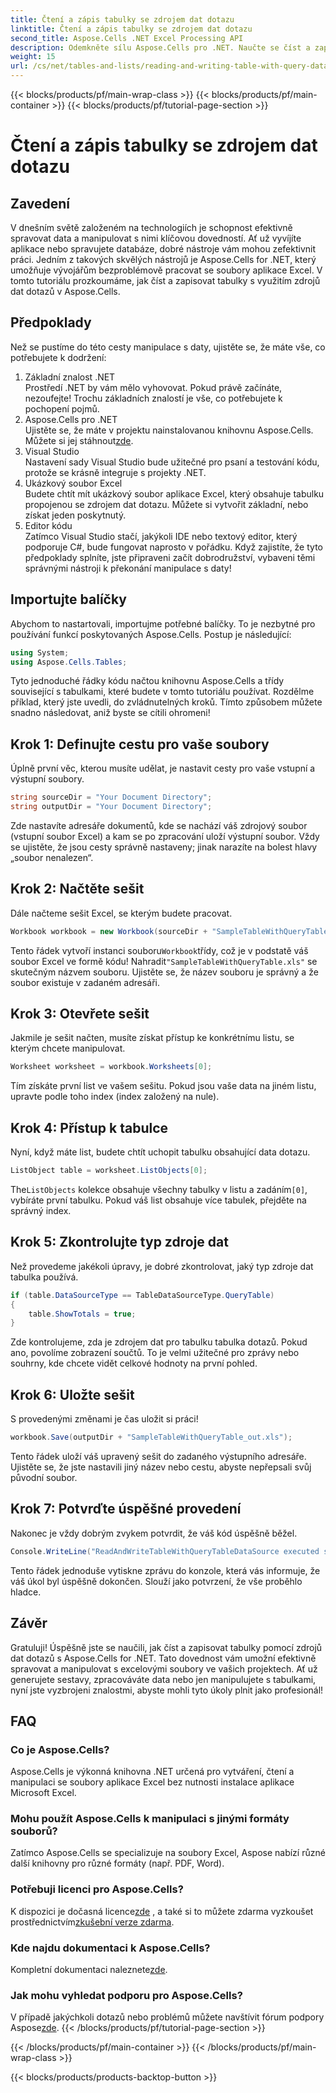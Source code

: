 ```yaml
---
title: Čtení a zápis tabulky se zdrojem dat dotazu
linktitle: Čtení a zápis tabulky se zdrojem dat dotazu
second_title: Aspose.Cells .NET Excel Processing API
description: Odemkněte sílu Aspose.Cells pro .NET. Naučte se číst a zapisovat tabulky se zdroji dat dotazů v tomto podrobném podrobném průvodci.
weight: 15
url: /cs/net/tables-and-lists/reading-and-writing-table-with-query-data-source/
---
```


{{< blocks/products/pf/main-wrap-class >}}
{{< blocks/products/pf/main-container >}}
{{< blocks/products/pf/tutorial-page-section >}}

# Čtení a zápis tabulky se zdrojem dat dotazu

## Zavedení
V dnešním světě založeném na technologiích je schopnost efektivně spravovat data a manipulovat s nimi klíčovou dovedností. Ať už vyvíjíte aplikace nebo spravujete databáze, dobré nástroje vám mohou zefektivnit práci. Jedním z takových skvělých nástrojů je Aspose.Cells for .NET, který umožňuje vývojářům bezproblémově pracovat se soubory aplikace Excel. V tomto tutoriálu prozkoumáme, jak číst a zapisovat tabulky s využitím zdrojů dat dotazů v Aspose.Cells.
## Předpoklady
Než se pustíme do této cesty manipulace s daty, ujistěte se, že máte vše, co potřebujete k dodržení:
1. Základní znalost .NET  
   Prostředí .NET by vám mělo vyhovovat. Pokud právě začínáte, nezoufejte! Trochu základních znalostí je vše, co potřebujete k pochopení pojmů.
2. Aspose.Cells pro .NET  
    Ujistěte se, že máte v projektu nainstalovanou knihovnu Aspose.Cells. Můžete si jej stáhnout[zde](https://releases.aspose.com/cells/net/).
3. Visual Studio  
   Nastavení sady Visual Studio bude užitečné pro psaní a testování kódu, protože se krásně integruje s projekty .NET.
4. Ukázkový soubor Excel  
   Budete chtít mít ukázkový soubor aplikace Excel, který obsahuje tabulku propojenou se zdrojem dat dotazu. Můžete si vytvořit základní, nebo získat jeden poskytnutý.
5. Editor kódu  
   Zatímco Visual Studio stačí, jakýkoli IDE nebo textový editor, který podporuje C#, bude fungovat naprosto v pořádku.
Když zajistíte, že tyto předpoklady splníte, jste připraveni začít dobrodružství, vybaveni těmi správnými nástroji k překonání manipulace s daty!
## Importujte balíčky
Abychom to nastartovali, importujme potřebné balíčky. To je nezbytné pro používání funkcí poskytovaných Aspose.Cells. Postup je následující:
```csharp
using System;
using Aspose.Cells.Tables;
```
Tyto jednoduché řádky kódu načtou knihovnu Aspose.Cells a třídy související s tabulkami, které budete v tomto tutoriálu používat.
Rozdělme příklad, který jste uvedli, do zvládnutelných kroků. Tímto způsobem můžete snadno následovat, aniž byste se cítili ohromeni!
## Krok 1: Definujte cestu pro vaše soubory
Úplně první věc, kterou musíte udělat, je nastavit cesty pro vaše vstupní a výstupní soubory. 
```csharp
string sourceDir = "Your Document Directory";
string outputDir = "Your Document Directory";
```
Zde nastavíte adresáře dokumentů, kde se nachází váš zdrojový soubor (vstupní soubor Excel) a kam se po zpracování uloží výstupní soubor. Vždy se ujistěte, že jsou cesty správně nastaveny; jinak narazíte na bolest hlavy „soubor nenalezen“.
## Krok 2: Načtěte sešit
Dále načteme sešit Excel, se kterým budete pracovat.
```csharp
Workbook workbook = new Workbook(sourceDir + "SampleTableWithQueryTable.xls");
```
 Tento řádek vytvoří instanci souboru`Workbook`třídy, což je v podstatě váš soubor Excel ve formě kódu! Nahradit`"SampleTableWithQueryTable.xls"` se skutečným názvem souboru. Ujistěte se, že název souboru je správný a že soubor existuje v zadaném adresáři.
## Krok 3: Otevřete sešit
Jakmile je sešit načten, musíte získat přístup ke konkrétnímu listu, se kterým chcete manipulovat.
```csharp
Worksheet worksheet = workbook.Worksheets[0];
```
Tím získáte první list ve vašem sešitu. Pokud jsou vaše data na jiném listu, upravte podle toho index (index založený na nule).
## Krok 4: Přístup k tabulce
Nyní, když máte list, budete chtít uchopit tabulku obsahující data dotazu.
```csharp
ListObject table = worksheet.ListObjects[0];
```
 The`ListObjects` kolekce obsahuje všechny tabulky v listu a zadáním`[0]`, vybíráte první tabulku. Pokud váš list obsahuje více tabulek, přejděte na správný index.
## Krok 5: Zkontrolujte typ zdroje dat
Než provedeme jakékoli úpravy, je dobré zkontrolovat, jaký typ zdroje dat tabulka používá.
```csharp
if (table.DataSourceType == TableDataSourceType.QueryTable)
{
    table.ShowTotals = true;
}
```
Zde kontrolujeme, zda je zdrojem dat pro tabulku tabulka dotazů. Pokud ano, povolíme zobrazení součtů. To je velmi užitečné pro zprávy nebo souhrny, kde chcete vidět celkové hodnoty na první pohled.
## Krok 6: Uložte sešit
S provedenými změnami je čas uložit si práci!
```csharp
workbook.Save(outputDir + "SampleTableWithQueryTable_out.xls");
```
Tento řádek uloží váš upravený sešit do zadaného výstupního adresáře. Ujistěte se, že jste nastavili jiný název nebo cestu, abyste nepřepsali svůj původní soubor.
## Krok 7: Potvrďte úspěšné provedení
Nakonec je vždy dobrým zvykem potvrdit, že váš kód úspěšně běžel.
```csharp
Console.WriteLine("ReadAndWriteTableWithQueryTableDataSource executed successfully.");
```
Tento řádek jednoduše vytiskne zprávu do konzole, která vás informuje, že váš úkol byl úspěšně dokončen. Slouží jako potvrzení, že vše proběhlo hladce.
## Závěr
Gratuluji! Úspěšně jste se naučili, jak číst a zapisovat tabulky pomocí zdrojů dat dotazů s Aspose.Cells for .NET. Tato dovednost vám umožní efektivně spravovat a manipulovat s excelovými soubory ve vašich projektech. Ať už generujete sestavy, zpracováváte data nebo jen manipulujete s tabulkami, nyní jste vyzbrojeni znalostmi, abyste mohli tyto úkoly plnit jako profesionál!
## FAQ
### Co je Aspose.Cells?  
Aspose.Cells je výkonná knihovna .NET určená pro vytváření, čtení a manipulaci se soubory aplikace Excel bez nutnosti instalace aplikace Microsoft Excel.
### Mohu použít Aspose.Cells k manipulaci s jinými formáty souborů?  
Zatímco Aspose.Cells se specializuje na soubory Excel, Aspose nabízí různé další knihovny pro různé formáty (např. PDF, Word).
### Potřebuji licenci pro Aspose.Cells?  
 K dispozici je dočasná licence[zde](https://purchase.aspose.com/temporary-license/) , a také si to můžete zdarma vyzkoušet prostřednictvím[zkušební verze zdarma](https://releases.aspose.com/).
### Kde najdu dokumentaci k Aspose.Cells?  
 Kompletní dokumentaci naleznete[zde](https://reference.aspose.com/cells/net/).
### Jak mohu vyhledat podporu pro Aspose.Cells?  
 V případě jakýchkoli dotazů nebo problémů můžete navštívit fórum podpory Aspose[zde](https://forum.aspose.com/c/cells/9).
{{< /blocks/products/pf/tutorial-page-section >}}

{{< /blocks/products/pf/main-container >}}
{{< /blocks/products/pf/main-wrap-class >}}

{{< blocks/products/products-backtop-button >}}
